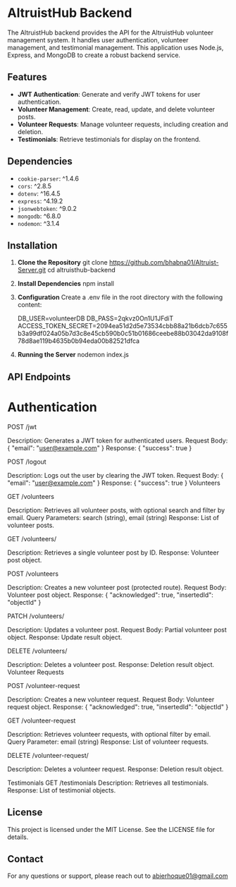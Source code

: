 # AltruistHub Backend

The AltruistHub backend provides the API for the AltruistHub volunteer management system. It handles user authentication, volunteer management, and testimonial management. This application uses Node.js, Express, and MongoDB to create a robust backend service.

## Features

- **JWT Authentication**: Generate and verify JWT tokens for user authentication.
- **Volunteer Management**: Create, read, update, and delete volunteer posts.
- **Volunteer Requests**: Manage volunteer requests, including creation and deletion.
- **Testimonials**: Retrieve testimonials for display on the frontend.

## Dependencies

- `cookie-parser`: ^1.4.6
- `cors`: ^2.8.5
- `dotenv`: ^16.4.5
- `express`: ^4.19.2
- `jsonwebtoken`: ^9.0.2
- `mongodb`: ^6.8.0
- `nodemon`: ^3.1.4

## Installation

1. **Clone the Repository**
   git clone https://github.com/bhabna01/Altruist-Server.git
   cd altruisthub-backend

2. **Install Dependencies**
   npm install

3. **Configuration**
   Create a .env file in the root directory with the following content:

   DB_USER=volunteerDB
   DB_PASS=2qkvz0On1U1JFdiT
   ACCESS_TOKEN_SECRET=2094ea51d2d5e73534cbb88a21b6dcb7c655b3a99df024a05b7d3c8e45cb590b0c51b01686ceebe88b03042da9108f78d8ae119b4635b0b94eda00b82521dfca
4. **Running the Server**
    nodemon index.js
## API Endpoints
# Authentication
POST /jwt

Description: Generates a JWT token for authenticated users.
Request Body: { "email": "user@example.com" }
Response: { "success": true }

POST /logout

Description: Logs out the user by clearing the JWT token.
Request Body: { "email": "user@example.com" }
Response: { "success": true }
Volunteers

GET /volunteers

Description: Retrieves all volunteer posts, with optional search and filter by email.
Query Parameters: search (string), email (string)
Response: List of volunteer posts.

GET /volunteers/

Description: Retrieves a single volunteer post by ID.
Response: Volunteer post object.

POST /volunteers

Description: Creates a new volunteer post (protected route).
Request Body: Volunteer post object.
Response: { "acknowledged": true, "insertedId": "objectId" }

PATCH /volunteers/

Description: Updates a volunteer post.
Request Body: Partial volunteer post object.
Response: Update result object.

DELETE /volunteers/

Description: Deletes a volunteer post.
Response: Deletion result object.
Volunteer Requests

POST /volunteer-request

Description: Creates a new volunteer request.
Request Body: Volunteer request object.
Response: { "acknowledged": true, "insertedId": "objectId" }

GET /volunteer-request

Description: Retrieves volunteer requests, with optional filter by email.
Query Parameter: email (string)
Response: List of volunteer requests.

DELETE /volunteer-request/

Description: Deletes a volunteer request.
Response: Deletion result object.

Testimonials
GET /testimonials
Description: Retrieves all testimonials.
Response: List of testimonial objects.
## License
This project is licensed under the MIT License. See the LICENSE file for details.

## Contact
For any questions or support, please reach out to abierhoque01@gmail.com
